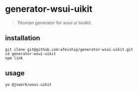 # generator-wsui-uikit
> Yeoman generator for wsui ui toolkit.

## installation
```shell
git clone git@github.com:afeiship/generator-wsui-uikit.git
cd generator-wsui-uikit
npm link
```

## usage
```shell
yo @jswork/wsui-uikit
```
